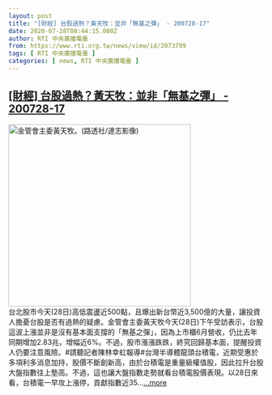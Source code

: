 ```yaml
---
layout: post
title: "[財經] 台股過熱？黃天牧：並非「無基之彈」 - 200728-17"
date: 2020-07-28T08:44:15.000Z
author: RTI 中央廣播電臺
from: https://www.rti.org.tw/news/view/id/2073799
tags: [ RTI 中央廣播電臺 ]
categories: [ news, RTI 中央廣播電臺 ]
---
```

<!--1595925855000-->
[[財經] 台股過熱？黃天牧：並非「無基之彈」 - 200728-17](https://www.rti.org.tw/news/view/id/2073799)
------

<div>
<img src="https://static.rti.org.tw/assets/thumbnails/2020/07/16/f3a3700d0ef17ee52e3873cb2eb78a06.JPG" width="360" alt="金管會主委黃天牧。(路透社/達志影像)" title="金管會主委黃天牧。(路透社/達志影像)"><br>台北股市今天(28日)高低震盪近500點，且爆出新台幣近3,500億的大量，讓投資人擔憂台股是否有過熱的疑慮。金管會主委黃天牧今天(28日)下午受訪表示，台股這波上漲並非是沒有基本面支撐的「無基之彈」，因為上市櫃6月營收，仍比去年同期增加2.83兆，增幅近6%。不過，股市漲漲跌跌，終究回歸基本面，提醒投資人仍要注意風險。#請聽記者陳林幸虹報導#台灣半導體龍頭台積電，近期受惠於多項利多消息加持，股價不斷創新高，由於台積電是重量級權值股，因此拉升台股大盤指數往上墊高。不過，這也讓大盤指數走勢就看台積電股價表現。以28日來看，台積電一早攻上漲停，貢獻指數近35...<a target="_blank" href="https://www.rti.org.tw/news/view/id/2073799">...more</a>
</div>
